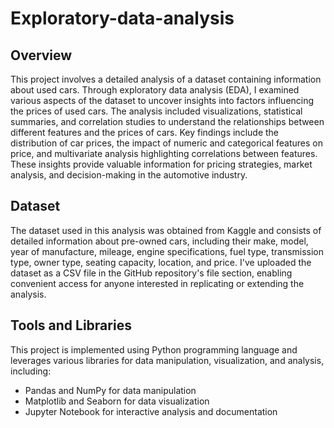 # Exploratory-data-analysis

## Overview
This project involves a detailed analysis of a dataset containing information about used cars. Through exploratory data analysis (EDA), I examined various aspects of the dataset to uncover insights into factors influencing the prices of used cars. The analysis included visualizations, statistical summaries, and correlation studies to understand the relationships between different features and the prices of cars. Key findings include the distribution of car prices, the impact of numeric and categorical features on price, and multivariate analysis highlighting correlations between features. These insights provide valuable information for pricing strategies, market analysis, and decision-making in the automotive industry.

## Dataset
The dataset used in this analysis was obtained from Kaggle and consists of detailed information about pre-owned cars, including their make, model, year of manufacture, mileage, engine specifications, fuel type, transmission type, owner type, seating capacity, location, and price.
I've uploaded the dataset as a CSV file in the GitHub repository's file section, enabling convenient access for anyone interested in replicating or extending the analysis.

## Tools and Libraries
This project is implemented using Python programming language and leverages various libraries for data manipulation, visualization, and analysis, including:

* Pandas and NumPy for data manipulation
* Matplotlib and Seaborn for data visualization
* Jupyter Notebook for interactive analysis and documentation
